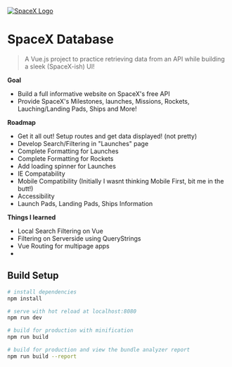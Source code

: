 <a href="http://spacexdb.com"><img src="http://spacexdb.com/static/img/spacex_logo_small.7f46b5b.png" title="SpaceX Logo" alt="SpaceX Logo"></a>
# SpaceX Database
> A Vue.js project to practice retrieving data from an API while building a sleek (SpaceX-ish) UI!

**Goal**
- Build a full informative website on SpaceX's free API
- Provide SpaceX's Milestones, launches, Missions, Rockets, Lauching/Landing Pads, Ships and More!

**Roadmap**
- Get it all out! Setup routes and get data displayed! (not pretty)
- Develop Search/Filtering in "Launches" page
- Complete Formatting for Launches
- Complete Formatting for Rockets
- Add loading spinner for Launches
- IE Compatability
- Mobile Compatibility (Initially I wasnt thinking Mobile First, bit me in the butt!)
- Accessibility
- Launch Pads, Landing Pads, Ships Information

**Things I learned**
- Local Search Filtering on Vue
- Filtering on Serverside using QueryStrings
- Vue Routing for multipage apps
- 

## Build Setup

``` bash
# install dependencies
npm install

# serve with hot reload at localhost:8080
npm run dev

# build for production with minification
npm run build

# build for production and view the bundle analyzer report
npm run build --report
```
